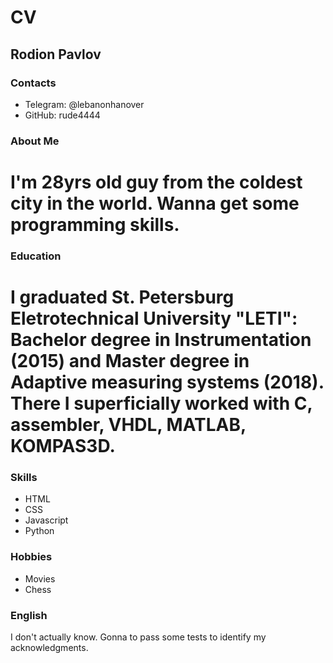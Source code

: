 # CV 

## Rodion Pavlov

### Contacts
- Telegram: @lebanonhanover 
- GitHub: rude4444

### About Me

I'm 28yrs old guy from the coldest city in the world. Wanna get some programming skills.
===
### Education

I graduated St. Petersburg Eletrotechnical University "LETI": Bachelor degree  in Instrumentation (2015) and Master degree in Adaptive measuring systems (2018). There I superficially worked with C, assembler, VHDL, MATLAB, KOMPAS3D.
===
### Skills
* HTML
* CSS
* Javascript
* Python

### Hobbies
* Movies
* Chess

### English 
I don't actually know. Gonna to pass some tests to identify my acknowledgments. 